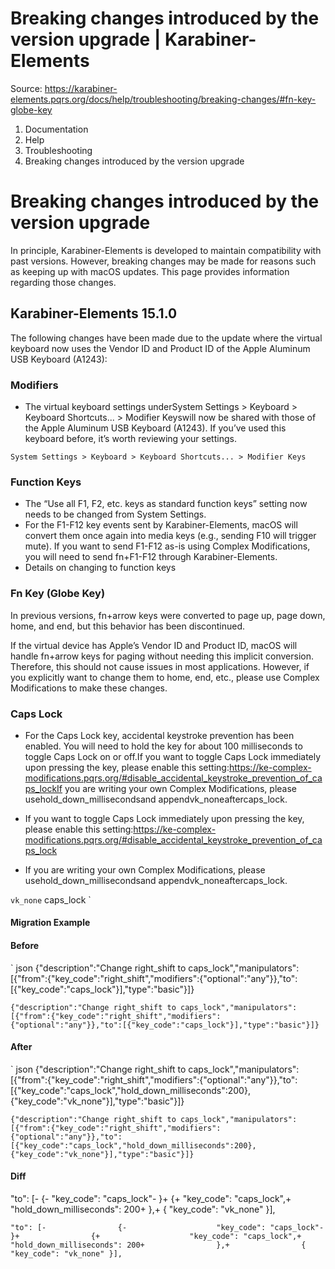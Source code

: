 # Breaking changes introduced by the version upgrade | Karabiner-Elements

Source: https://karabiner-elements.pqrs.org/docs/help/troubleshooting/breaking-changes/#fn-key-globe-key

1. Documentation
1. Help
1. Troubleshooting
1. Breaking changes introduced by the version upgrade

# Breaking changes introduced by the version upgrade

In principle, Karabiner-Elements is developed to maintain compatibility with past versions.
However, breaking changes may be made for reasons such as keeping up with macOS updates.
This page provides information regarding those changes.

## Karabiner-Elements 15.1.0

The following changes have been made due to the update where the virtual keyboard now uses the Vendor ID and Product ID of the Apple Aluminum USB Keyboard (A1243):

### Modifiers

- The virtual keyboard settings underSystem Settings > Keyboard > Keyboard Shortcuts... > Modifier Keyswill now be shared with those of the Apple Aluminum USB Keyboard (A1243).
If you’ve used this keyboard before, it’s worth reviewing your settings.

` System Settings > Keyboard > Keyboard Shortcuts... > Modifier Keys `
### Function Keys

- The “Use all F1, F2, etc. keys as standard function keys” setting now needs to be changed from System Settings.
- For the F1-F12 key events sent by Karabiner-Elements, macOS will convert them once again into media keys (e.g., sending F10 will trigger mute).
If you want to send F1-F12 as-is using Complex Modifications, you will need to send fn+F1-F12 through Karabiner-Elements.
- Details on changing to function keys

### Fn Key (Globe Key)

In previous versions, fn+arrow keys were converted to page up, page down, home, and end, but this behavior has been discontinued.

If the virtual device has Apple’s Vendor ID and Product ID, macOS will handle fn+arrow keys for paging without needing this implicit conversion.
Therefore, this should not cause issues in most applications.
However, if you explicitly want to change them to home, end, etc., please use Complex Modifications to make these changes.

### Caps Lock

- For the Caps Lock key, accidental keystroke prevention has been enabled.
You will need to hold the key for about 100 milliseconds to toggle Caps Lock on or off.If you want to toggle Caps Lock immediately upon pressing the key, please enable this setting:https://ke-complex-modifications.pqrs.org/#disable_accidental_keystroke_prevention_of_caps_lockIf you are writing your own Complex Modifications, please usehold_down_millisecondsand appendvk_noneaftercaps_lock.

- If you want to toggle Caps Lock immediately upon pressing the key, please enable this setting:https://ke-complex-modifications.pqrs.org/#disable_accidental_keystroke_prevention_of_caps_lock

- If you are writing your own Complex Modifications, please usehold_down_millisecondsand appendvk_noneaftercaps_lock.

` vk_none ` caps_lock `
#### Migration Example

#### Before


` json
{"description":"Change right_shift to caps_lock","manipulators":[{"from":{"key_code":"right_shift","modifiers":{"optional":"any"}},"to":[{"key_code":"caps_lock"}],"type":"basic"}]}

`{"description":"Change right_shift to caps_lock","manipulators":[{"from":{"key_code":"right_shift","modifiers":{"optional":"any"}},"to":[{"key_code":"caps_lock"}],"type":"basic"}]}`
#### After


` json
{"description":"Change right_shift to caps_lock","manipulators":[{"from":{"key_code":"right_shift","modifiers":{"optional":"any"}},"to":[{"key_code":"caps_lock","hold_down_milliseconds":200},{"key_code":"vk_none"}],"type":"basic"}]}

`{"description":"Change right_shift to caps_lock","manipulators":[{"from":{"key_code":"right_shift","modifiers":{"optional":"any"}},"to":[{"key_code":"caps_lock","hold_down_milliseconds":200},{"key_code":"vk_none"}],"type":"basic"}]}`
#### Diff

"to": [-                {-                    "key_code": "caps_lock"-                }+                {+                    "key_code": "caps_lock",+                    "hold_down_milliseconds": 200+                },+                { "key_code": "vk_none" }],

`"to": [-                {-                    "key_code": "caps_lock"-                }+                {+                    "key_code": "caps_lock",+                    "hold_down_milliseconds": 200+                },+                { "key_code": "vk_none" }],`
